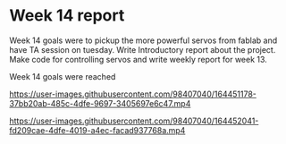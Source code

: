 # Week 14 report

Week 14 goals were to pickup the more powerful servos from fablab and have TA session on tuesday.
Write Introductory report about the project.
Make code for controlling servos and write weekly report for week 13.

Week 14 goals were reached



https://user-images.githubusercontent.com/98407040/164451178-37bb20ab-485c-4dfe-9697-3405697e6c47.mp4


https://user-images.githubusercontent.com/98407040/164452041-fd209cae-4dfe-4019-a4ec-facad937768a.mp4


